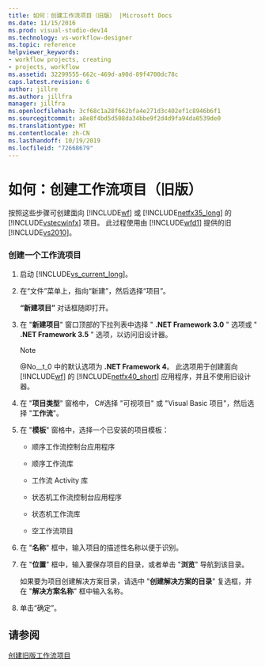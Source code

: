 ```yaml
---
title: 如何：创建工作流项目（旧版） |Microsoft Docs
ms.date: 11/15/2016
ms.prod: visual-studio-dev14
ms.technology: vs-workflow-designer
ms.topic: reference
helpviewer_keywords:
- workflow projects, creating
- projects, workflow
ms.assetid: 32299555-662c-469d-a90d-89f4700dc78c
caps.latest.revision: 6
author: jillre
ms.author: jillfra
manager: jillfra
ms.openlocfilehash: 3cf68c1a28f662bfa4e271d3c402ef1c8946b6f1
ms.sourcegitcommit: a8e8f4bd5d508da34bbe9f2d4d9fa94da0539de0
ms.translationtype: MT
ms.contentlocale: zh-CN
ms.lasthandoff: 10/19/2019
ms.locfileid: "72668679"
---
```

# <a name="how-to-create-workflow-projects-legacy"></a>如何：创建工作流项目（旧版）
按照这些步骤可创建面向 [!INCLUDE[wf](../includes/wf-md.md)] 或 [!INCLUDE[netfx35_long](../includes/netfx35-long-md.md)] 的 [!INCLUDE[vstecwinfx](../includes/vstecwinfx-md.md)] 项目。 此过程使用由 [!INCLUDE[wfd1](../includes/wfd1-md.md)] 提供的旧 [!INCLUDE[vs2010](../includes/vs2010-md.md)]。

### <a name="to-create-a-workflow-project"></a>创建一个工作流项目

1. 启动 [!INCLUDE[vs_current_long](../includes/vs-current-long-md.md)]。

2. 在“文件”菜单上，指向“新建”，然后选择“项目”。

     **“新建项目”** 对话框随即打开。

3. 在 "**新建项目**" 窗口顶部的下拉列表中选择 " **.NET Framework 3.0** " 选项或 " **.NET Framework 3.5** " 选项，以访问旧设计器。

    > [!NOTE]
    > @No__t_0 中的默认选项为 **.NET Framework 4**。 此选项用于创建面向 [!INCLUDE[wf](../includes/wf-md.md)] 的 [!INCLUDE[netfx40_short](../includes/netfx40-short-md.md)] 应用程序，并且不使用旧设计器。

4. 在 "**项目类型**" 窗格中， C#选择 "可视项目" 或 "Visual Basic 项目"，然后选择 "**工作流**"。

5. 在 "**模板**" 窗格中，选择一个已安装的项目模板：

    - 顺序工作流控制台应用程序

    - 顺序工作流库

    - 工作流 Activity 库

    - 状态机工作流控制台应用程序

    - 状态机工作流库

    - 空工作流项目

6. 在 "**名称**" 框中，输入项目的描述性名称以便于识别。

7. 在 "**位置**" 框中，输入要保存项目的目录，或者单击 "**浏览**" 导航到该目录。

     如果要为项目创建解决方案目录，请选中 "**创建解决方案的目录**" 复选框，并在 "**解决方案名称**" 框中输入名称。

8. 单击“确定”。

## <a name="see-also"></a>请参阅
 [创建旧版工作流项目](../workflow-designer/creating-legacy-workflow-projects.md)